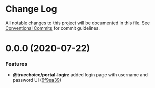 # Change Log

All notable changes to this project will be documented in this file.
See [Conventional Commits](https://conventionalcommits.org) for commit guidelines.

# 0.0.0 (2020-07-22)


### Features

* **@truechoice/portal-login:** added login page with username and password UI ([6f9ea39](https://bitbucket.org/truechoicesolutions/portal-webservice/commits/6f9ea3933674560fc92d32b913f2bb3e4cdde398))
